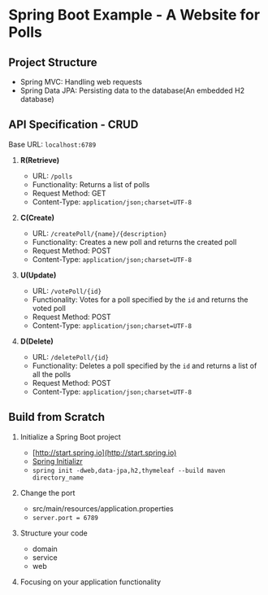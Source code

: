 Spring Boot Example - A Website for Polls
========

Project Structure
--------
- Spring MVC: Handling web requests
- Spring Data JPA: Persisting data to the database(An embedded H2 database)

API Specification - CRUD
--------
Base URL: `localhost:6789`

1. **R(Retrieve)**
   - URL: `/polls`
   - Functionality: Returns a list of polls
   - Request Method: GET
   - Content-Type: `application/json;charset=UTF-8`

2. **C(Create)**
   - URL: `/createPoll/{name}/{description}`
   - Functionality: Creates a new poll and returns the created poll
   - Request Method: POST
   - Content-Type: `application/json;charset=UTF-8`

3. **U(Update)**
   - URL: `/votePoll/{id}`
   - Functionality: Votes for a poll specified by the `id` and returns the voted poll
   - Request Method: POST
   - Content-Type: `application/json;charset=UTF-8`

4. **D(Delete)**
   - URL: `/deletePoll/{id}`
   - Functionality: Deletes a poll specified by the `id` and returns a list of all the polls
   - Request Method: POST
   - Content-Type: `application/json;charset=UTF-8`

Build from Scratch
--------
1. Initialize a Spring Boot project
   - [http://start.spring.io](http://start.spring.io)
   - [Spring Initializr](https://github.com/spring-io/initializr)
   - `spring init -dweb,data-jpa,h2,thymeleaf --build maven directory_name`

2. Change the port
   - src/main/resources/application.properties
   - `server.port = 6789`

3. Structure your code
   - domain
   - service
   - web

4. Focusing on your application functionality